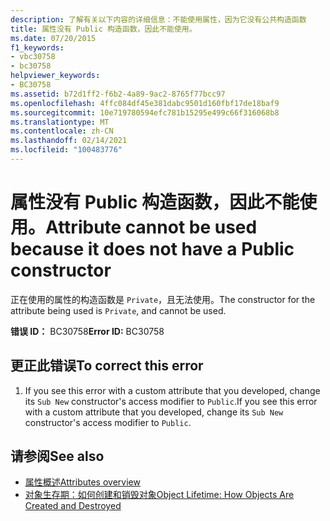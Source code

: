 ```yaml
---
description: 了解有关以下内容的详细信息：不能使用属性，因为它没有公共构造函数
title: 属性没有 Public 构造函数，因此不能使用。
ms.date: 07/20/2015
f1_keywords:
- vbc30758
- bc30758
helpviewer_keywords:
- BC30758
ms.assetid: b72d1ff2-f6b2-4a89-9ac2-8765f77bcc97
ms.openlocfilehash: 4ffc084df45e381dabc9501d160fbf17de18baf9
ms.sourcegitcommit: 10e719780594efc781b15295e499c66f316068b8
ms.translationtype: MT
ms.contentlocale: zh-CN
ms.lasthandoff: 02/14/2021
ms.locfileid: "100483776"
---
```

# <a name="attribute-cannot-be-used-because-it-does-not-have-a-public-constructor"></a><span data-ttu-id="7559b-103">属性没有 Public 构造函数，因此不能使用。</span><span class="sxs-lookup"><span data-stu-id="7559b-103">Attribute cannot be used because it does not have a Public constructor</span></span>

<span data-ttu-id="7559b-104">正在使用的属性的构造函数是 `Private`，且无法使用。</span><span class="sxs-lookup"><span data-stu-id="7559b-104">The constructor for the attribute being used is `Private`, and cannot be used.</span></span>  
  
 <span data-ttu-id="7559b-105">**错误 ID：** BC30758</span><span class="sxs-lookup"><span data-stu-id="7559b-105">**Error ID:** BC30758</span></span>  
  
## <a name="to-correct-this-error"></a><span data-ttu-id="7559b-106">更正此错误</span><span class="sxs-lookup"><span data-stu-id="7559b-106">To correct this error</span></span>  
  
1. <span data-ttu-id="7559b-107">If you see this error with a custom attribute that you developed, change its `Sub New` constructor's access modifier to `Public`.</span><span class="sxs-lookup"><span data-stu-id="7559b-107">If you see this error with a custom attribute that you developed, change its `Sub New` constructor's access modifier to `Public`.</span></span>  
  
## <a name="see-also"></a><span data-ttu-id="7559b-108">请参阅</span><span class="sxs-lookup"><span data-stu-id="7559b-108">See also</span></span>

- [<span data-ttu-id="7559b-109">属性概述</span><span class="sxs-lookup"><span data-stu-id="7559b-109">Attributes overview</span></span>](../programming-guide/concepts/attributes/index.md)
- [<span data-ttu-id="7559b-110">对象生存期：如何创建和销毁对象</span><span class="sxs-lookup"><span data-stu-id="7559b-110">Object Lifetime: How Objects Are Created and Destroyed</span></span>](../programming-guide/language-features/objects-and-classes/object-lifetime-how-objects-are-created-and-destroyed.md)
